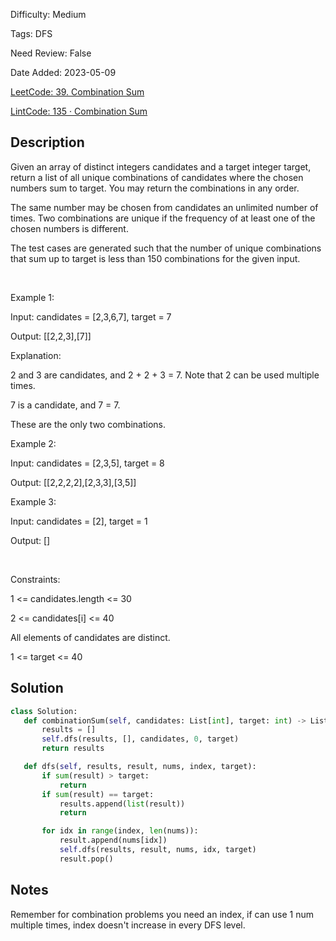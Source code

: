 Difficulty: Medium

Tags: DFS

Need Review: False

Date Added: 2023-05-09

[LeetCode: 39. Combination Sum](https://leetcode.com/problems/combination-sum/)

[LintCode: 135 · Combination Sum](https://lintcode.com/problem/135 )

## Description 

Given an array of distinct integers candidates and a target integer target, return a list of all unique combinations of candidates where the chosen numbers sum to target. You may return the combinations in any order.

The same number may be chosen from candidates an unlimited number of times. Two combinations are unique if the frequency of at least one of the chosen numbers is different.

The test cases are generated such that the number of unique combinations that sum up to target is less than 150 combinations for the given input.

 

Example 1:



Input: candidates = [2,3,6,7], target = 7

Output: [[2,2,3],[7]]

Explanation:

2 and 3 are candidates, and 2 + 2 + 3 = 7. Note that 2 can be used multiple times.

7 is a candidate, and 7 = 7.

These are the only two combinations.



Example 2:



Input: candidates = [2,3,5], target = 8

Output: [[2,2,2,2],[2,3,3],[3,5]]



Example 3:



Input: candidates = [2], target = 1

Output: []



 

Constraints:



1 <= candidates.length <= 30

2 <= candidates[i] <= 40

All elements of candidates are distinct.

1 <= target <= 40



## Solution 
 ```python 
class Solution:
    def combinationSum(self, candidates: List[int], target: int) -> List[List[int]]:
        results = []
        self.dfs(results, [], candidates, 0, target)
        return results

    def dfs(self, results, result, nums, index, target):
        if sum(result) > target:
            return
        if sum(result) == target:
            results.append(list(result))
            return

        for idx in range(index, len(nums)):
            result.append(nums[idx])
            self.dfs(results, result, nums, idx, target)
            result.pop()
 ``` 
## Notes
Remember for combination problems you need an index, if can use 1 num multiple times, index doesn't increase in every DFS level.